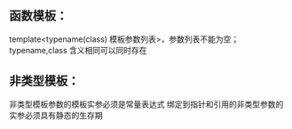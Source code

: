 ## 函数模板：

template<typename(class) 模板参数列表>，参数列表不能为空；typename,class 含义相同可以同时存在

## 非类型模板：

非类型模板参数的模板实参必须是常量表达式
绑定到指针和引用的非类型参数的实参必须具有静态的生存期
